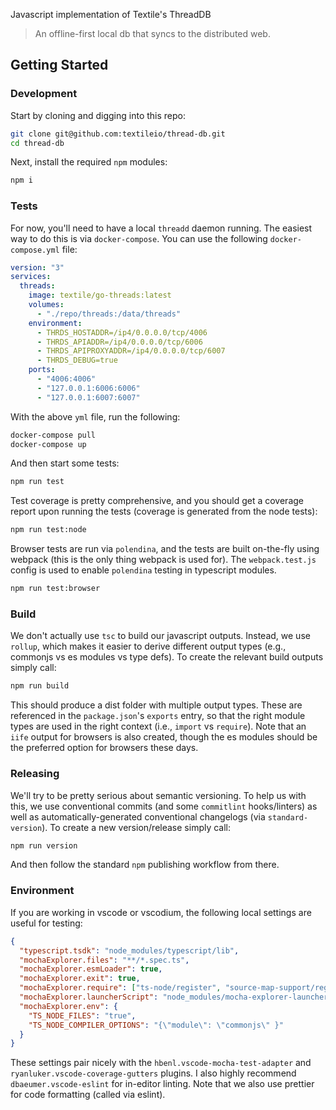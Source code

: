 Javascript implementation of Textile's ThreadDB

> An offline-first local db that syncs to the distributed web.

## Getting Started

### Development

Start by cloning and digging into this repo:

```bash
git clone git@github.com:textileio/thread-db.git
cd thread-db
```

Next, install the required `npm` modules:

```bash
npm i
```

### Tests

For now, you'll need to have a local `threadd` daemon running. The easiest way to do this is via
`docker-compose`. You can use the following `docker-compose.yml` file:

```yml
version: "3"
services:
  threads:
    image: textile/go-threads:latest
    volumes:
      - "./repo/threads:/data/threads"
    environment:
      - THRDS_HOSTADDR=/ip4/0.0.0.0/tcp/4006
      - THRDS_APIADDR=/ip4/0.0.0.0/tcp/6006
      - THRDS_APIPROXYADDR=/ip4/0.0.0.0/tcp/6007
      - THRDS_DEBUG=true
    ports:
      - "4006:4006"
      - "127.0.0.1:6006:6006"
      - "127.0.0.1:6007:6007"
```

With the above `yml` file, run the following:

```bash
docker-compose pull
docker-compose up
```

And then start some tests:

```bash
npm run test
```

Test coverage is pretty comprehensive, and you should get a coverage report upon running the tests
(coverage is generated from the node tests):

```bash
npm run test:node
```

Browser tests are run via `polendina`, and the tests are built on-the-fly using webpack (this is
the only thing webpack is used for). The `webpack.test.js` config is used to enable `polendina`
testing in typescript modules.

```bash
npm run test:browser
```

### Build

We don't actually use `tsc` to build our javascript outputs. Instead, we use `rollup`, which
makes it easier to derive different output types (e.g., commonjs vs es modules vs type defs). To
create the relevant build outputs simply call:

```bash
npm run build
```

This should produce a dist folder with multiple output types. These are referenced in the
`package.json`'s `exports` entry, so that the right module types are used in the right context
(i.e., `import` vs `require`). Note that an `iife` output for browsers is also created, though
the es modules should be the preferred option for browsers these days.

### Releasing

We'll try to be pretty serious about semantic versioning. To help us with this, we use conventional
commits (and some `commitlint` hooks/linters) as well as automatically-generated conventional
changelogs (via `standard-version`). To create a new version/release simply call:

```bash
npm run version
```

And then follow the standard `npm` publishing workflow from there.

### Environment

If you are working in vscode or vscodium, the following local settings are useful for testing:

```json
{
  "typescript.tsdk": "node_modules/typescript/lib",
  "mochaExplorer.files": "**/*.spec.ts",
  "mochaExplorer.esmLoader": true,
  "mochaExplorer.exit": true,
  "mochaExplorer.require": ["ts-node/register", "source-map-support/register"],
  "mochaExplorer.launcherScript": "node_modules/mocha-explorer-launcher-scripts/nyc",
  "mochaExplorer.env": {
    "TS_NODE_FILES": "true",
    "TS_NODE_COMPILER_OPTIONS": "{\"module\": \"commonjs\" }"
  }
}
```

These settings pair nicely with the `hbenl.vscode-mocha-test-adapter` and
`ryanluker.vscode-coverage-gutters` plugins. I also highly recommend `dbaeumer.vscode-eslint` for
in-editor linting. Note that we also use prettier for code formatting (called via eslint).
